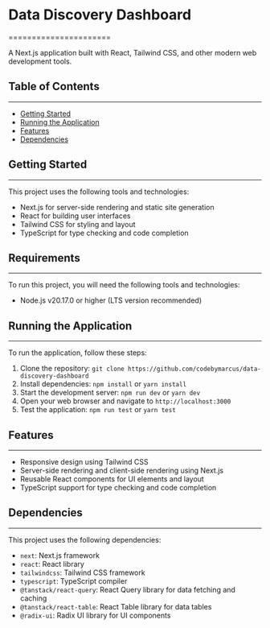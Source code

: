

# Data Discovery Dashboard
======================

A Next.js application built with React, Tailwind CSS, and other modern web development tools.

## Table of Contents
-----------------

* [Getting Started](#getting-started)
* [Running the Application](#running-the-application)
* [Features](#features)
* [Dependencies](#dependencies)

## Getting Started
---------------

This project uses the following tools and technologies:

* Next.js for server-side rendering and static site generation
* React for building user interfaces
* Tailwind CSS for styling and layout
* TypeScript for type checking and code completion

## Requirements
--------------

To run this project, you will need the following tools and technologies:

* Node.js v20.17.0 or higher (LTS version recommended)

## Running the Application
-------------------------

To run the application, follow these steps:

1. Clone the repository: `git clone https://github.com/codebymarcus/data-discovery-dashboard`
2. Install dependencies: `npm install` or `yarn install`
3. Start the development server: `npm run dev` or `yarn dev`
4. Open your web browser and navigate to `http://localhost:3000`
5. Test the application: `npm run test` or `yarn test`

## Features
--------

* Responsive design using Tailwind CSS
* Server-side rendering and client-side rendering using Next.js
* Reusable React components for UI elements and layout
* TypeScript support for type checking and code completion

## Dependencies
------------

This project uses the following dependencies:

* `next`: Next.js framework
* `react`: React library
* `tailwindcss`: Tailwind CSS framework
* `typescript`: TypeScript compiler
* `@tanstack/react-query`: React Query library for data fetching and caching
* `@tanstack/react-table`: React Table library for data tables
* `@radix-ui`: Radix UI library for UI components